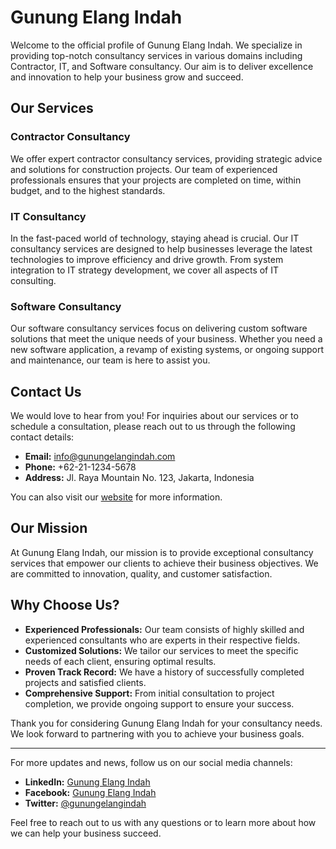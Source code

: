 # Gunung Elang Indah

Welcome to the official profile of Gunung Elang Indah. We specialize in providing top-notch consultancy services in various domains including Contractor, IT, and Software consultancy. Our aim is to deliver excellence and innovation to help your business grow and succeed.

## Our Services

### Contractor Consultancy
We offer expert contractor consultancy services, providing strategic advice and solutions for construction projects. Our team of experienced professionals ensures that your projects are completed on time, within budget, and to the highest standards.

### IT Consultancy
In the fast-paced world of technology, staying ahead is crucial. Our IT consultancy services are designed to help businesses leverage the latest technologies to improve efficiency and drive growth. From system integration to IT strategy development, we cover all aspects of IT consulting.

### Software Consultancy
Our software consultancy services focus on delivering custom software solutions that meet the unique needs of your business. Whether you need a new software application, a revamp of existing systems, or ongoing support and maintenance, our team is here to assist you.

## Contact Us

We would love to hear from you! For inquiries about our services or to schedule a consultation, please reach out to us through the following contact details:

- **Email:** info@gunungelangindah.com
- **Phone:** +62-21-1234-5678
- **Address:** Jl. Raya Mountain No. 123, Jakarta, Indonesia

You can also visit our [website](http://www.gunungelangindah.com) for more information.

## Our Mission

At Gunung Elang Indah, our mission is to provide exceptional consultancy services that empower our clients to achieve their business objectives. We are committed to innovation, quality, and customer satisfaction.

## Why Choose Us?

- **Experienced Professionals:** Our team consists of highly skilled and experienced consultants who are experts in their respective fields.
- **Customized Solutions:** We tailor our services to meet the specific needs of each client, ensuring optimal results.
- **Proven Track Record:** We have a history of successfully completed projects and satisfied clients.
- **Comprehensive Support:** From initial consultation to project completion, we provide ongoing support to ensure your success.

Thank you for considering Gunung Elang Indah for your consultancy needs. We look forward to partnering with you to achieve your business goals.

---

For more updates and news, follow us on our social media channels:

- **LinkedIn:** [Gunung Elang Indah](https://www.linkedin.com/company/gunungelangindah)
- **Facebook:** [Gunung Elang Indah](https://www.facebook.com/gunungelangindah)
- **Twitter:** [@gunungelangindah](https://twitter.com/gunungelangindah)

Feel free to reach out to us with any questions or to learn more about how we can help your business succeed.
